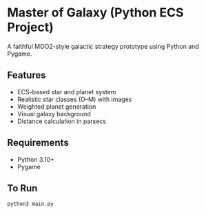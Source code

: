 # Master of Galaxy (Python ECS Project)

A faithful MOO2-style galactic strategy prototype using Python and Pygame.

## Features
- ECS-based star and planet system
- Realistic star classes (O–M) with images
- Weighted planet generation
- Visual galaxy background
- Distance calculation in parsecs

## Requirements
- Python 3.10+
- Pygame

## To Run
```bash
python3 main.py
